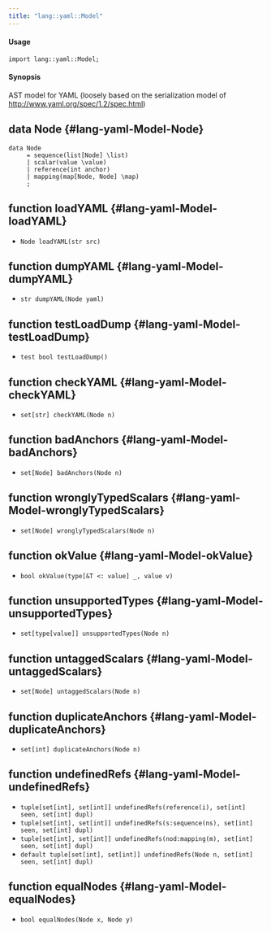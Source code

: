 ```yaml
---
title: "lang::yaml::Model"
---
```


#### Usage

`import lang::yaml::Model;`


#### Synopsis

AST model for YAML (loosely based on the serialization model of http://www.yaml.org/spec/1.2/spec.html)


## data Node {#lang-yaml-Model-Node}

```rascal
data Node  
     = sequence(list[Node] \list)
     | scalar(value \value)
     | reference(int anchor)
     | mapping(map[Node, Node] \map)
     ;
```

## function loadYAML {#lang-yaml-Model-loadYAML}

* ``Node loadYAML(str src)``

## function dumpYAML {#lang-yaml-Model-dumpYAML}

* ``str dumpYAML(Node yaml)``

## function testLoadDump {#lang-yaml-Model-testLoadDump}

* ``test bool testLoadDump()``

## function checkYAML {#lang-yaml-Model-checkYAML}

* ``set[str] checkYAML(Node n)``

## function badAnchors {#lang-yaml-Model-badAnchors}

* ``set[Node] badAnchors(Node n)``

## function wronglyTypedScalars {#lang-yaml-Model-wronglyTypedScalars}

* ``set[Node] wronglyTypedScalars(Node n)``

## function okValue {#lang-yaml-Model-okValue}

* ``bool okValue(type[&T <: value] _, value v)``

## function unsupportedTypes {#lang-yaml-Model-unsupportedTypes}

* ``set[type[value]] unsupportedTypes(Node n)``

## function untaggedScalars {#lang-yaml-Model-untaggedScalars}

* ``set[Node] untaggedScalars(Node n)``

## function duplicateAnchors {#lang-yaml-Model-duplicateAnchors}

* ``set[int] duplicateAnchors(Node n)``

## function undefinedRefs {#lang-yaml-Model-undefinedRefs}

* ``tuple[set[int], set[int]] undefinedRefs(reference(i), set[int] seen, set[int] dupl)``
* ``tuple[set[int], set[int]] undefinedRefs(s:sequence(ns), set[int] seen, set[int] dupl)``
* ``tuple[set[int], set[int]] undefinedRefs(nod:mapping(m), set[int] seen, set[int] dupl)``
* ``default tuple[set[int], set[int]] undefinedRefs(Node n, set[int] seen, set[int] dupl)``

## function equalNodes {#lang-yaml-Model-equalNodes}

* ``bool equalNodes(Node x, Node y)``

